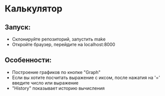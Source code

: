 # Калькулятор 

## Запуск: 
- Склонируйте репозиторий, запустить make
- Откройте браузер, перейдите на localhost:8000

## Особенности: 
- Построение графиков по кнопке "Graph"
- Если вы хотите посчитать выражение с иксом, после нажатия на '=' введите число или выражение
- "History" показывает историю вычисления

